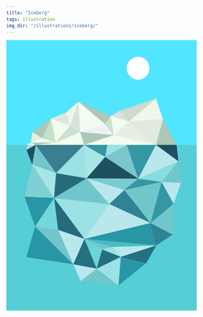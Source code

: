 ```yaml
---
title: "Iceberg"
tags: illustration
img_dir: "/illustrations/iceberg/"
---
```





![Iceberg](/resources/work/illustrations/iceberg/01.jpg)
